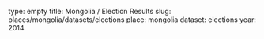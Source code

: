type: empty
title: Mongolia / Election Results
slug: places/mongolia/datasets/elections
place: mongolia
dataset: elections
year: 2014
